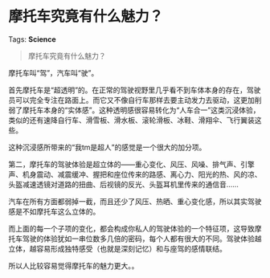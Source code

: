 # 摩托车究竟有什么魅力？

Tags: **Science**

> 摩托车究竟有什么魅力？

摩托车叫“驾”，汽车叫“驶”。

首先摩托车是“超透明”的。在正常的驾驶视野里几乎看不到车体本身的存在，驾驶员可以完全专注在路面上。而它又不像自行车那样去要主动发力去驱动，这更加削弱了摩托车本身的“实体感”。这种透明感很容易转化为“人车合一”这类沉浸体验，类似的还有速降自行车、滑雪板、滑水板、滚轮滑板、冰鞋、滑翔伞、飞行翼装这些。

这种沉浸感所带来的“我tm是超人”的感觉是一个很大的加分项。

第二，摩托车的驾驶体验是超立体的——重心变化、风压、风噪、排气声、引擎声、机身震动、减震缓冲、握把和座位传来的路感、离心力、阳光的热、风的凉、头盔减速透镜对道路的扭曲、后视镜的反光、头盔耳机里传来的通信音……

汽车在所有方面都弱掉一截，而且还少了风压、热晒、重心变化感，所以其实驾驶感是不如摩托车这么立体的。

而上面的每一个子项的变化，都会构成你私人的驾驶体验的一个特征项，这导致摩托车驾驶的体验犹如一串位数多几倍的密码，每个人都有很大的不同。驾驶体验越立体，越容易形成独特感受（也就是深刻记忆）和与座驾的感情联结。

所以人比较容易觉得摩托车的魅力更大。。



